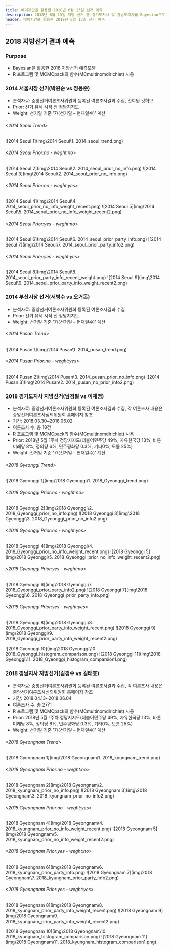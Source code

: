 ```yaml
---
title: 베이지안을 활용한 2018년 6월 13일 선거 예측
description: 2018년 6월 13일 지방 선거 중 경기도지사 및 경남도지사를 Bayesian으로 추측합니다.
header: 베이지안을 활용한 2018년 6월 13일 선거 예측
---
```

## 2018 지방선거 결과 예측

### Purpose
- Bayesian을 활용한 2018 지방선거 예측모델
- R 프로그램 및 MCMCpack의 함수(MCmultinomdirichlet) 사용



### 2014 서울시장 선거(박원순 vs 정몽준)
- 분석자료: 중앙선거여론조사위원회 등록된 여론조사결과 수집, 전희원 깃허브
- Prior: 선거 유세 시작 전 정당지지도
- Weight: 선거일 기준 '7/(선거일 – 현재일수)' 계산


###### <2014 Seoul Trend>
![2014 Seoul 1](img\2014 Seoul\1. 2014_seoul_trend.png)


###### <2014 Seoul Prior:no - weght:no>
![2014 Seoul 2](img\2014 Seoul\2. 2014_seoul_prior_no_info.png)
![2014 Seoul 3](img\2014 Seoul\2. 2014_seoul_prior_no_info.png)


###### <2014 Seoul Prior:no - weght:yes>
![2014 Seoul 4](img\2014 Seoul\4. 2014_seoul_prior_no_info_weight_recent.png)
![2014 Seoul 5](img\2014 Seoul\5. 2014_seoul_prior_no_info_weight_recent2.png)


###### <2014 Seoul Prior:yes - weght:no>
![2014 Seoul 6](img\2014 Seoul\6. 2014_seoul_prior_party_info.png)
![2014 Seoul 7](img\2014 Seoul\7. 2014_seoul_prior_party_info2.png)


###### <2014 Seoul Prior:yes - weght:yes>
![2014 Seoul 8](img\2014 Seoul\8. 2014_seoul_prior_party_info_recent_weight.png)
![2014 Seoul 9](img\2014 Seoul\9. 2014_seoul_prior_party_info_weight_recent2.png)



### 2014 부산시장 선거(서병수 vs 오거돈)
- 분석자료: 중앙선거여론조사위원회 등록된 여론조사결과 수집
- Prior: 선거 유세 시작 전 정당지지도
- Weight: 선거일 기준 '7/(선거일 – 현재일수)' 계산


###### <2014 Pusan Trend>
![2014 Pusan 1](img\2014 Pusan\1. 2014_pusan_trend.png)


###### <2014 Pusan Prior:no - weght:yes>
![2014 Pusan 2](img\2014 Pusan\3. 2014_pusan_prior_no_info.png)
![2014 Pusan 3](img\2014 Pusan\2. 2014_pusan_no_prior_info2.png)



### 2018 경기도지사 지방선거(남경필 vs 이재명)
- 분석자료: 중앙선거여론조사위원회 등록된 여론조사결과 수집, 각 여론조사 내용은 중앙선거여론조사심의위원회 홈페이지 참조
- 기간: 2018.03.30~2018.06.02
- 여론조사 수: 총 18건
- R 프로그램 및 MCMCpack의 함수(MCmultinomdirichlet) 사용
- Prior: 2018년 5월 1주차 정당지지도(더불어민주당 49%, 자유한국당 13%, 바른미래당 8%, 정의당 6%, 민주평화당 0.3%, 기타0%, 모름 25%)
- Weight: 선거일 기준 '7/(선거일 – 현재일수)' 계산


###### <2018 Gyeonggi Trend>
![2018 Gyeonggi 1](img\2018 Gyeonggi\1. 2018_Gyeonggi_trend.png)


###### <2018 Gyeonggi Prior:no - weght:no>
![2018 Gyeonggi 2](img\2018 Gyeonggi\2. 2018_Gyeonggi_prior_no_info.png)
![2018 Gyeonggi 3](img\2018 Gyeonggi\3. 2018_Gyeonggi_prior_no_info2.png)


###### <2018 Gyeonggi Prior:no - weght:yes>
![2018 Gyeonggi 4](img\2018 Gyeonggi\4. 2018_Gyeonggi_prior_no_info_weight_recent.png)
![2018 Gyeonggi 5](img\2018 Gyeonggi\5. 2018_Gyeonggi_prior_no_info_weight_recent2.png)


###### <2018 Gyeonggi Prior:yes - weght:no>
![2018 Gyeonggi 6](img\2018 Gyeonggi\7. 2018_Gyeonggi_prior_party_info2.png)
![2018 Gyeonggi 7](img\2018 Gyeonggi\6. 2018_Gyeonggi_prior_party_info.png)


###### <2018 Gyeonggi Prior:yes - weght:yes>
![2018 Gyeonggi 8](img\2018 Gyeonggi\8. 2018_Gyeonggi_prior_party_info_weight_recent.png)
![2018 Gyeonggi 9](img\2018 Gyeonggi\9. 2018_Gyeonggi_prior_party_info_weight_recent2.png)


![2018 Gyeonggi 10](img\2018 Gyeonggi\10. 2018_Gyeonggi_histogram_comparison.png)
![2018 Gyeonggi 11](img\2018 Gyeonggi\11. 2018_Gyeonggi_histogram_comparsion1.png)



### 2018 경남지사 지방선거(김경수 vs 김태호)
- 분석자료: 중앙선거여론조사위원회 등록된 여론조사결과 수집, 각 여론조사 내용은 중앙선거여론조사심의위원회 홈페이지 참조
- 기간: 2018.04.13~2018.06.04
- 여론조사 수: 총 27건
- R 프로그램 및 MCMCpack의 함수(MCmultinomdirichlet) 사용
- Prior: 2018년 5월 1주차 정당지지도(더불어민주당 49%, 자유한국당 13%, 바른미래당 8%, 정의당 6%, 민주평화당 0.3%, 기타0%, 모름 25%)
- Weight: 선거일 기준 '7/(선거일 – 현재일수)' 계산


###### <2018 Gyeongnam Trend>
![2018 Gyeongnam 1](img\2018 Gyeongnam\1. 2018_kyungnam_trend.png)


###### <2018 Gyeongnam Prior:no - weght:no>
![2018 Gyeongnam 2](img\2018 Gyeongnam\2. 2018_kyungnam_prior_no_info.png)
![2018 Gyeongnam 3](img\2018 Gyeongnam\3. 2018_kyungnam_prior_no_info2.png)


###### <2018 Gyeongnam Prior:no - weght:yes>
![2018 Gyeongnam 4](img\2018 Gyeongnam\4. 2018_kyungnam_prior_no_info_weight_recent.png)
![2018 Gyeongnam 5](img\2018 Gyeongnam\5. 2018_kyungnam_prior_no_info_weight_recent2.png)


###### <2018 Gyeongnam Prior:yes - weght:no>
![2018 Gyeongnam 6](img\2018 Gyeongnam\6. 2018_kyungnam_prior_party_info.png)
![2018 Gyeongnam 7](img\2018 Gyeongnam\7. 2018_kyungnam_prior_party_info2.png)


###### <2018 Gyeongnam Prior:yes - weght:yes>
![2018 Gyeongnam 8](img\2018 Gyeongnam\8. 2018_kyungnam_prior_party_info_weight_recent.png)
![2018 Gyeongnam 9](img\2018 Gyeongnam\9. 2018_kyungnam_prior_party_info_weight_recent2.png)


![2018 Gyeongnam 10](img\2018 Gyeongnam\10. 2018_kyungnam_histogram_comparison.png)
![2018 Gyeongnam 11](img\2018 Gyeongnam\11. 2018_kyungnam_histogram_comparison1.png)

